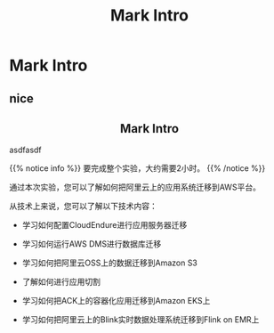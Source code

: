 ﻿---
title: "Mark Intro"
chapter: false
weight: 1
---

# Mark Intro

## nice

<div style="text-align: center"><h2>Mark Intro</h2></div>asdfasdf

{{% notice info %}}
要完成整个实验，大约需要2小时。
{{% /notice  %}}

通过本次实验，您可以了解如何把阿里云上的应用系统迁移到AWS平台。

从技术上来说，您可以了解以下技术内容：

* 学习如何配置CloudEndure进行应用服务器迁移

* 学习如何运行AWS DMS进行数据库迁移

* 学习如何把阿里云OSS上的数据迁移到Amazon S3

* 了解如何进行应用切割

* 学习如何把ACK上的容器化应用迁移到Amazon EKS上

* 学习如何把阿里云上的Blink实时数据处理系统迁移到Flink on EMR上

